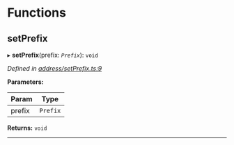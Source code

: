 

# Functions

<a id="setprefix"></a>

##  setPrefix

▸ **setPrefix**(prefix: *`Prefix`*): `void`

*Defined in [address/setPrefix.ts:9](https://github.com/polkadot-js/common/blob/a9878a2/packages/keyring/src/address/setPrefix.ts#L9)*

**Parameters:**

| Param | Type |
| ------ | ------ |
| prefix | `Prefix` |

**Returns:** `void`

___

